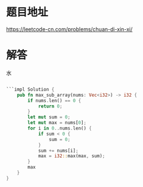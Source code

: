 # 题目地址

<https://leetcode-cn.com/problems/chuan-di-xin-xi/>

# 解答

水

```rust

```impl Solution {
    pub fn max_sub_array(nums: Vec<i32>) -> i32 {
        if nums.len() == 0 {
            return 0;
        }
        let mut sum = 0;
        let mut max = nums[0];
        for i in 0..nums.len() {
            if sum < 0 {
                sum = 0;
            }
            sum += nums[i];
            max = i32::max(max, sum);
        }
        max
    }
}
